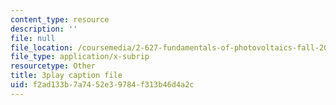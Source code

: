 ```yaml
---
content_type: resource
description: ''
file: null
file_location: /coursemedia/2-627-fundamentals-of-photovoltaics-fall-2013/f2ad133b7a7452e39784f313b46d4a2c_rhV4Wnz8g-U.vtt
file_type: application/x-subrip
resourcetype: Other
title: 3play caption file
uid: f2ad133b-7a74-52e3-9784-f313b46d4a2c
---
```

